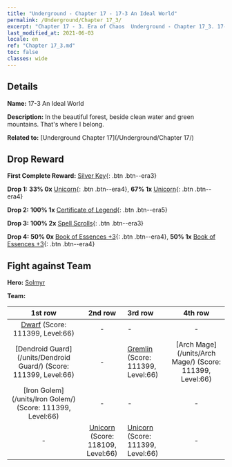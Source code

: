 ```yaml
---
title: "Underground - Chapter 17 - 17-3 An Ideal World"
permalink: /Underground/Chapter 17_3/
excerpt: "Chapter 17 - 3. Era of Chaos  Underground - Chapter 17_3. 17-3 An Ideal World"
last_modified_at: 2021-06-03
locale: en
ref: "Chapter 17_3.md"
toc: false
classes: wide
---
```


## Details

 **Name:** 17-3 An Ideal World

 **Description:** In the beautiful forest, beside clean water and green mountains. That's where I belong.

 **Related to:** [Underground Chapter 17](/Underground/Chapter 17/)

## Drop Reward

 **First Complete Reward:** [Silver Key](/Items/con_693/){: .btn .btn--era3}

 **Drop 1:** **33% 0x** [Unicorn](/Items/unt_204/){: .btn .btn--era4}, **67% 1x** [Unicorn](/Items/unt_204/){: .btn .btn--era4}

 **Drop 2:** **100% 1x** [Certificate of Legend](/Items/mat_67/){: .btn .btn--era5}

 **Drop 3:** **100% 2x** [Spell Scrolls](/Items/con_694/){: .btn .btn--era3}

 **Drop 4:** **50% 0x** [Book of Essences +3](/Items/mat_60/){: .btn .btn--era4}, **50% 1x** [Book of Essences +3](/Items/mat_60/){: .btn .btn--era4}


## Fight against Team
 **Hero:** [Solmyr](/heroes/Solmyr/)

 **Team:**


  | 1st row | 2nd row | 3rd row | 4th row |
  |:----:|:----:|:----|:----:|
  | [Dwarf](/units/Dwarf/) (Score: 111399, Level:66)  | - | - | - |
  | [Dendroid Guard](/units/Dendroid Guard/) (Score: 111399, Level:66)  | - | [Gremlin](/units/Gremlin/) (Score: 111399, Level:66)  | [Arch Mage](/units/Arch Mage/) (Score: 111399, Level:66)  |
  | [Iron Golem](/units/Iron Golem/) (Score: 111399, Level:66)  | - | - | - |
  | - | [Unicorn](/units/Unicorn/) (Score: 118109, Level:66)  | [Unicorn](/units/Unicorn/) (Score: 111399, Level:66)  | - |


